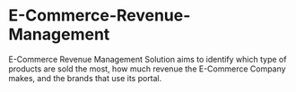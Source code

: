 # E-Commerce-Revenue-Management
E-Commerce Revenue Management Solution aims to identify which type of products are sold the most, how much revenue the E-Commerce Company makes, and the brands that use its portal.
